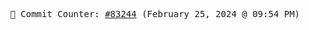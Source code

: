 <p align="center">
    <samp>
        📮 Commit Counter: <a href="https://github.com/Javascript-void0/Javascript-void0/commits/main">#83244</a> (February 25, 2024 @ 09:54 PM)
    </samp>
</p>
